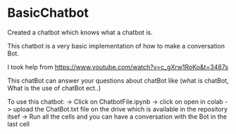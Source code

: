 # BasicChatbot
Created a chatbot which knows what a chatbot is.

This chatbot is a very basic implementation of how to make a conversation Bot.

I took help from https://www.youtube.com/watch?v=c_gXrw1RoKo&t=3487s

This chatBot can answer your questions about chatBot like (what is chatBot, What is the use of chatBot ect..)

To use this chatbot:
-> Click on ChatbotFile.ipynb
-> click on open in colab
-> upload the ChatBot.txt file on the drive which is available in the repository itsef
-> Run all the cells and you can have a conversation with the Bot in the last cell
